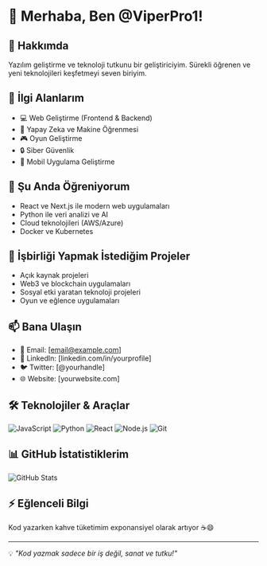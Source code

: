 # 👋 Merhaba, Ben @ViperPro1!

## 🚀 Hakkımda

Yazılım geliştirme ve teknoloji tutkunu bir geliştiriciyim. Sürekli öğrenen ve yeni teknolojileri keşfetmeyi seven biriyim.

## 👀 İlgi Alanlarım
- 💻 Web Geliştirme (Frontend & Backend)
- 🤖 Yapay Zeka ve Makine Öğrenmesi
- 🎮 Oyun Geliştirme
- 🔒 Siber Güvenlik
- 📱 Mobil Uygulama Geliştirme

## 🌱 Şu Anda Öğreniyorum
- React ve Next.js ile modern web uygulamaları
- Python ile veri analizi ve AI
- Cloud teknolojileri (AWS/Azure)
- Docker ve Kubernetes

## 💞️ İşbirliği Yapmak İstediğim Projeler
- Açık kaynak projeleri
- Web3 ve blockchain uygulamaları
- Sosyal etki yaratan teknoloji projeleri
- Oyun ve eğlence uygulamaları

## 📫 Bana Ulaşın
- 📧 Email: [email@example.com]
- 💼 LinkedIn: [linkedin.com/in/yourprofile]
- 🐦 Twitter: [@yourhandle]
- 🌐 Website: [yourwebsite.com]

## 🛠️ Teknolojiler & Araçlar
![JavaScript](https://img.shields.io/badge/-JavaScript-F7DF1E?style=flat-square&logo=javascript&logoColor=black)
![Python](https://img.shields.io/badge/-Python-3776AB?style=flat-square&logo=python&logoColor=white)
![React](https://img.shields.io/badge/-React-61DAFB?style=flat-square&logo=react&logoColor=black)
![Node.js](https://img.shields.io/badge/-Node.js-339933?style=flat-square&logo=node.js&logoColor=white)
![Git](https://img.shields.io/badge/-Git-F05032?style=flat-square&logo=git&logoColor=white)

## 📊 GitHub İstatistiklerim
![GitHub Stats](https://github-readme-stats.vercel.app/api?username=ViperPro1&show_icons=true&theme=radical)

## ⚡ Eğlenceli Bilgi
Kod yazarken kahve tüketimim exponansiyel olarak artıyor ☕😄

---

💡 *"Kod yazmak sadece bir iş değil, sanat ve tutku!"*

<!---
ViperPro1/ViperPro1 is a ✨ special ✨ repository because its `README.md` (this file) appears on your GitHub profile.
You can click the Preview link to take a look at your changes.
--->
